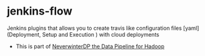 jenkins-flow
============

Jenkins plugins that allows you to create travis like configuration files [yaml] (Deployment, Setup and Execution ) with cloud deployments


- This is part of [NeverwinterDP the Data Pipeline for Hadoop](https://github.com/DemandCube/NeverwinterDP)

